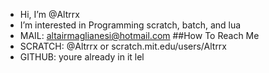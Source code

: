 -  Hi, I’m @Altrrx
-  I’m interested in Programming scratch, batch, and lua
-  MAIL: altairmaglianesi@hotmail.com
##How To Reach Me
-  SCRATCH: @Altrrx or scratch.mit.edu/users/Altrrx
-  GITHUB: youre already in it lel

<!---
Altrrx/Altrrx is a ✨ special ✨ repository because its `README.md` (this file) appears on your GitHub profile.
You can click the Preview link to take a look at your changes.
--->
